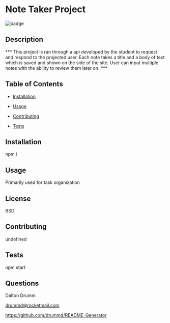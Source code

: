 # Note Taker Project
  ![badge](https://img.shields.io/badge/BADGE-BSD-red.svg)

   
  ## Description

 *** This project is ran through a api developed by the student to request and respond to the projected user. 
Each note takes a title and a body of text which is saved and shown on the side of the site. 
User can input multiple notes with the ability to review them later on. ***

  ## Table of Contents
  * [Installation](#installation)
  * [Usage](#usage)

  * [Contributing](#contributing)
  * [Tests](#tests)

  ## Installation
   npm i

  ## Usage
   Primarily used for task organization

  ## License
   BSD

  ## Contributing
   undefined

  ## Tests
   npm start

  ## Questions
   Dalton Drumm 


   drummd@rocketmail.com 

   
   https://github.com/drummd/README-Generator 
